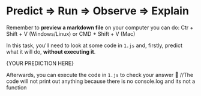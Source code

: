 # Predict => Run => Observe => Explain

Remember to **preview a markdown file** on your computer you can do:
Ctr + Shift + V (Windows/Linux) or CMD + Shift + V (Mac)

In this task, you'll need to look at some code in `1.js` and, firstly, predict what it will do, **without executing it**.

{YOUR PREDICTION HERE}

Afterwards, you can execute the code in `1.js` to check your answer 📝
//The code will not print out anything because there is no console.log and its not a function